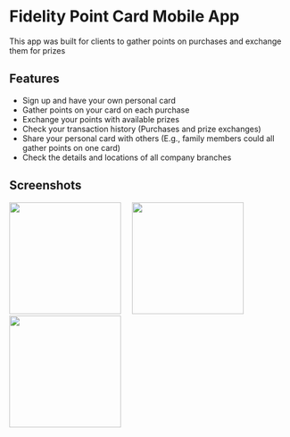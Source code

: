 #  Fidelity Point Card Mobile App
This app was built for clients to gather points on purchases and exchange them for prizes

## Features
- Sign up and have your own personal card
- Gather points on your card on each purchase
- Exchange your points with available prizes
- Check your transaction history (Purchases and prize exchanges)
- Share your personal card with others (E.g., family members could all gather points on one card)
- Check the details and locations of all company branches

## Screenshots
<p float="left">
  <img src="https://user-images.githubusercontent.com/98767301/174782030-7c3cd8f7-a188-4f91-8682-61efd46c0675.png" width="200" />
  &nbsp;&nbsp;&nbsp;
  <img src="https://user-images.githubusercontent.com/98767301/174782127-6531cda5-8497-4ae2-82cc-cb4218c65013.png" width="200" />
  &nbsp;&nbsp;&nbsp;
  <img src="https://user-images.githubusercontent.com/98767301/174782203-6b7220b2-0d39-4802-9cca-e659e430ef29.png" width="200" />
</p>
